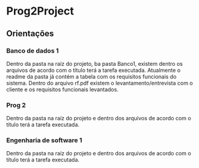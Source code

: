 # Prog2Project

## Orientações

### Banco de dados 1

Dentro da pasta na raíz do projeto, ba pasta Banco1, existem dentro os arquivos de acordo com o título terá a tarefa executada. Atualmente o readme da pasta já contém a tabela com os requisitos funcionais do sistema. Dentro do arquivo rf.pdf existem o levantamento/entrevista com o cliente e os requisitos funcionais levantados.

### Prog 2

Dentro da pasta na raíz do projeto e dentro dos arquivos de acordo com o título terá a tarefa executada.

### Engenharia de software 1

Dentro da pasta na raíz do projeto e dentro dos arquivos de acordo com o título terá a tarefa executada.
